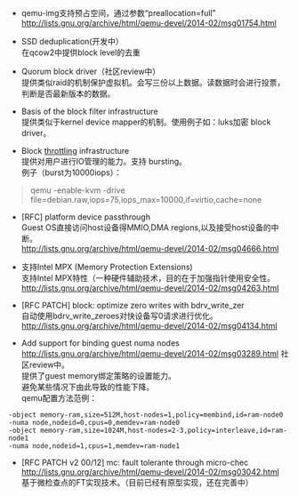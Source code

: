 + qemu-img支持预占空间，通过参数“preallocation=full”  
http://lists.gnu.org/archive/html/qemu-devel/2014-02/msg01754.html

+ SSD deduplication(开发中）  
在qcow2中提供block level的去重  

+ Quorum block driver（社区review中）  
提供类似raid的机制保护虚拟机。会写三份以上数据。读数据时会进行投票，判断是否最新版本的数据。  

+ Basis of the block filter infrastructure  
提供类似于kernel device mapper的机制。使用例子如：luks加密 block driver。  

+ Block [throttling] infrastructure  
提供对用户进行IO管理的能力。支持 bursting。    
例子（burst为10000iops）：  

>qemu -enable-kvm -drive file=debian.raw,iops=75,iops_max=10000,if=virtio,cache=none

+ [RFC] platform device passthrough  
Guest OS直接访问host设备得MMIO,DMA regions,以及接受host设备的中断。  
http://lists.gnu.org/archive/html/qemu-devel/2014-02/msg04666.html

+ 支持Intel MPX (Memory Protection Extensions)   
支持Intel MPX特性（一种硬件辅助技术，目的在于加强指针使用安全性。  
http://lists.gnu.org/archive/html/qemu-devel/2014-02/msg04263.html

+ [RFC PATCH] block: optimize zero writes with	bdrv_write_zer  
自动使用bdrv_write_zeroes对快设备写0请求进行优化。  
http://lists.gnu.org/archive/html/qemu-devel/2014-02/msg04134.html  

+ Add support for binding guest numa	nodes    
http://lists.gnu.org/archive/html/qemu-devel/2014-02/msg03289.html
社区review中。  
提供了guest memory绑定策略的设置能力。  
避免某些情况下由此导致的性能下降。   
qemu配置方法范例：  
```shell
-object memory-ram,size=512M,host-nodes=1,policy=membind,id=ram-node0 
-numa node,nodeid=0,cpus=0,memdev=ram-node0 
-object memory-ram,size=1024M,host-nodes=2-3,policy=interleave,id=ram-node1 
-numa node,nodeid=1,cpus=1,memdev=ram-node1 
```

+ [RFC PATCH v2 00/12] mc: fault tolerante through	micro-chec   
http://lists.gnu.org/archive/html/qemu-devel/2014-02/msg03042.html  
基于微检查点的FT实现技术。（目前已经有原型实现，还在完善中）  


[throttling]:http://www.nodalink.com/blog_throttling_25_01_2014.html
[qemu timer]:http://lists.gnu.org/archive/html/qemu-devel/2014-02/msg04177.html
